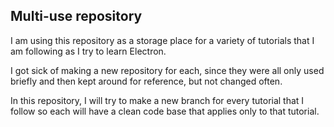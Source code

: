 ## Multi-use repository
I am using this repository as a storage place for a variety of tutorials that I am following as I try to learn Electron. 

I got sick of making a new repository for each, since they were all only used briefly and then kept around for reference, but not changed often.

In this repository, I will try to make a new branch for every tutorial that I follow so each will have a clean code base that applies only to that tutorial.
